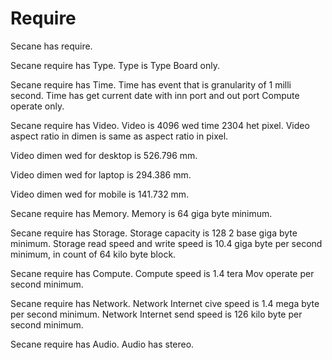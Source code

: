 # Require

Secane has require.

Secane require has Type.
Type is Type Board only.

Secane require has Time.
Time has event that is granularity of 1 milli second.
Time has get current date with inn port and out port Compute operate only.

Secane require has Video.
Video is 4096 wed time 2304 het pixel.
Video aspect ratio in dimen is same as aspect ratio in pixel.

Video dimen wed for desktop is 526.796 mm.

Video dimen wed for laptop is 294.386 mm.

Video dimen wed for mobile is 141.732 mm.

Secane require has Memory.
Memory is 64 giga byte minimum.

Secane require has Storage.
Storage capacity is 128 2 base giga byte minimum.
Storage read speed and write speed is 10.4 giga byte per second minimum,
in count of 64 kilo byte block.

Secane require has Compute.
Compute speed is 1.4 tera Mov operate per second minimum.

Secane require has Network.
Network Internet cive speed is 1.4 mega byte per second minimum.
Network Internet send speed is 126 kilo byte per second minimum.

Secane require has Audio.
Audio has stereo.